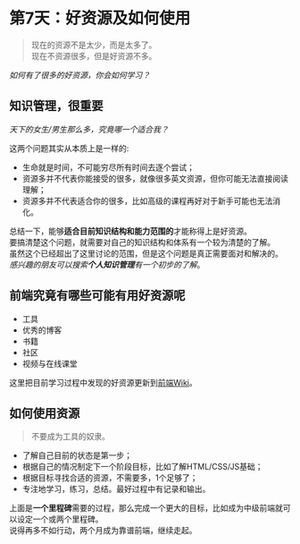 # 第7天：好资源及如何使用

> 现在的资源不是太少，而是太多了。  
> 现在不资源很多，但是好资源不多。  

*如何有了很多的好资源，你会如何学习？*

## 知识管理，很重要
*天下的女生/男生那么多，究竟哪一个适合我？*

这两个问题其实从本质上是一样的:

- 生命就是时间，不可能穷尽所有时间去逐个尝试；
- 资源多并不代表你能接受的很多，就像很多英文资源，但你可能无法直接阅读理解；
- 资源多并不代表适合你的很多，比如高级的课程再好对于新手可能也无法消化。

总结一下，能够**适合目前知识结构和能力范围的**才能称得上是好资源。  
要搞清楚这个问题，就需要对自己的知识结构和体系有一个较为清楚的了解。  
虽然这个已经超出了这里讨论的范围，但是这个问题是真正需要面对和解决的。  
*感兴趣的朋友可以搜索**个人知识管理**有一个初步的了解*。

## 前端究竟有哪些可能有用好资源呢
- 工具
- 优秀的博客
- 书籍
- 社区
- 视频与在线课堂

这里把目前学习过程中发现的好资源更新到[前端Wiki](../wiki/index.md)。

## 如何使用资源
> 不要成为工具的奴隶。

- 了解自己目前的状态是第一步；
- 根据自己的情况制定下一个阶段目标，比如了解HTML/CSS/JS基础；
- 根据目标寻找合适的资源，不需要多，1个足够了；
- 专注地学习，练习，总结。最好过程中有记录和输出。

上面是**一个里程碑**需要的过程，那么完成一个更大的目标，比如成为中级前端就可以设定一个或两个里程碑。  
说得再多不如行动，两个月成为靠谱前端，继续走起。
